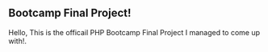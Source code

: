 ## Bootcamp Final Project!
Hello, This is the officail PHP Bootcamp Final Project I managed to come up with!.
